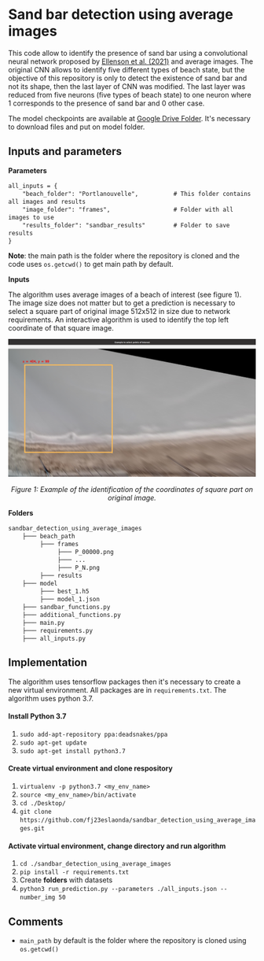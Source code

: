 # Sand bar detection using average images

This code allow to identify the presence of sand bar using a convolutional neural network proposed by [Ellenson et al. (2021)](https://github.com/anellenson/DeepBeachState) and average images. The original CNN allows to identify five different types of beach state, but the objective of this repository is only to detect the existence of sand bar and not its shape, then the last layer of CNN was modified. The last layer was reduced from five neurons (five types of beach state) to one neuron where 1 corresponds to the presence of sand bar and 0 other case.

The model checkpoints are available at [Google Drive Folder](https://drive.google.com/drive/folders/1w_kOFx7su7BONQdwQQwx9_V-4pj2-bAY?usp=sharing). It's necessary to download files and put on model folder.


## Inputs and parameters
**Parameters**
```
all_inputs = {
    "beach_folder": "Portlanouvelle",          # This folder contains all images and results
    "image_folder": "frames",                  # Folder with all images to use
    "results_folder": "sandbar_results"        # Folder to save results
}
```
**Note**: the main path is the folder where the repository is cloned and the code uses `os.getcwd()` to get main path by default.

**Inputs**

The algorithm uses average images of a beach of interest (see figure 1). The image size does not matter but to get a prediction is necessary to select a square part of original image 512x512 in size due to network requirements. An interactive algorithm is used to identify the top left coordinate of that square image.

<p align="center">
  <img src="figs/example_ave_img.png"  width="600" />
</p>
<p align="center">
    <em>Figure 1: Example of the identification of the coordinates of square part on original image.</em>
</p>

**Folders**
```
sandbar_detection_using_average_images
    ├─── beach_path
         ├─── frames
              ├─── P_00000.png
              ├─── ...
              ├─── P_N.png
         ├─── results
    ├─── model
         ├─── best_1.h5
         ├─── model_1.json
    ├─── sandbar_functions.py
    ├─── additional_functions.py
    ├─── main.py
    ├─── requirements.py
    ├─── all_inputs.py
```    

## Implementation
The algorithm uses tensorflow packages then it's necessary to create a new virtual environment. All packages are in `requirements.txt`. The algorithm uses python 3.7.

#### Install Python 3.7
1. `sudo add-apt-repository ppa:deadsnakes/ppa`
2. `sudo apt-get update`
3. `sudo apt-get install python3.7`

#### Create virtual environment and clone respository
1. `virtualenv -p python3.7 <my_env_name>`
2. `source <my_env_name>/bin/activate`
3. `cd ./Desktop/`
4. `git clone https://github.com/fj23eslaonda/sandbar_detection_using_average_images.git`

#### Activate virtual environment, change directory and run algorithm
1. `cd ./sandbar_detection_using_average_images`
2. `pip install -r requirements.txt`
3. Create **folders** with datasets
4. `python3 run_prediction.py --parameters ./all_inputs.json --number_img 50`

## Comments
- `main_path` by default is the folder where the repository is cloned using `os.getcwd()`

